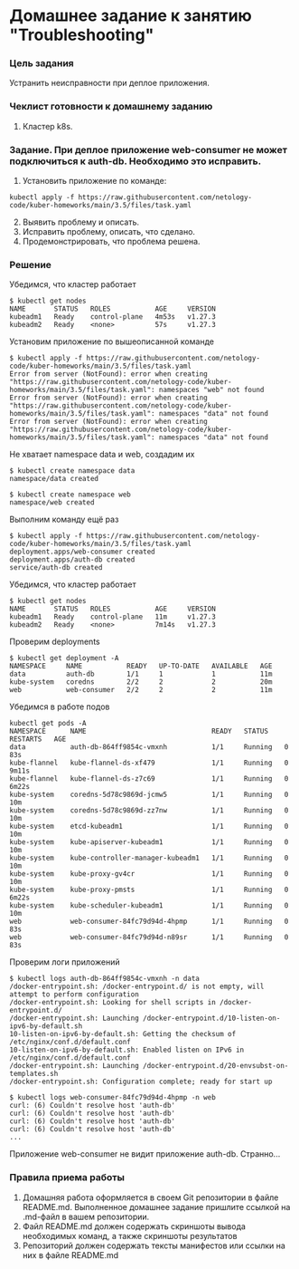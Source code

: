 # Домашнее задание к занятию "Troubleshooting"

### Цель задания

Устранить неисправности при деплое приложения.

### Чеклист готовности к домашнему заданию

1. Кластер k8s.

### Задание. При деплое приложение web-consumer не может подключиться к auth-db. Необходимо это исправить.

1. Установить приложение по команде:
```shell
kubectl apply -f https://raw.githubusercontent.com/netology-code/kuber-homeworks/main/3.5/files/task.yaml
```
2. Выявить проблему и описать.
3. Исправить проблему, описать, что сделано.
4. Продемонстрировать, что проблема решена.

### Решение
Убедимся, что кластер работает
```
$ kubectl get nodes
NAME       STATUS   ROLES           AGE     VERSION
kubeadm1   Ready    control-plane   4m53s   v1.27.3
kubeadm2   Ready    <none>          57s     v1.27.3
```

Установим приложение по вышеописанной команде
```
$ kubectl apply -f https://raw.githubusercontent.com/netology-code/kuber-homeworks/main/3.5/files/task.yaml
Error from server (NotFound): error when creating "https://raw.githubusercontent.com/netology-code/kuber-homeworks/main/3.5/files/task.yaml": namespaces "web" not found
Error from server (NotFound): error when creating "https://raw.githubusercontent.com/netology-code/kuber-homeworks/main/3.5/files/task.yaml": namespaces "data" not found
Error from server (NotFound): error when creating "https://raw.githubusercontent.com/netology-code/kuber-homeworks/main/3.5/files/task.yaml": namespaces "data" not found
```

Не хватает namespace data и web, создадим их
```
$ kubectl create namespace data
namespace/data created

$ kubectl create namespace web
namespace/web created
```
Выполним команду ещё раз
```
$ kubectl apply -f https://raw.githubusercontent.com/netology-code/kuber-homeworks/main/3.5/files/task.yaml
deployment.apps/web-consumer created
deployment.apps/auth-db created
service/auth-db created
```

Убедимся, что кластер работает
```
$ kubectl get nodes
NAME       STATUS   ROLES           AGE     VERSION
kubeadm1   Ready    control-plane   11m     v1.27.3
kubeadm2   Ready    <none>          7m14s   v1.27.3
```

Проверим deployments
```
$ kubectl get deployment -A
NAMESPACE     NAME           READY   UP-TO-DATE   AVAILABLE   AGE
data          auth-db        1/1     1            1           11m
kube-system   coredns        2/2     2            2           20m
web           web-consumer   2/2     2            2           11m
```

Убедимся в работе подов
```
kubectl get pods -A
NAMESPACE      NAME                               READY   STATUS    RESTARTS   AGE
data           auth-db-864ff9854c-vmxnh           1/1     Running   0          83s
kube-flannel   kube-flannel-ds-xf479              1/1     Running   0          9m11s
kube-flannel   kube-flannel-ds-z7c69              1/1     Running   0          6m22s
kube-system    coredns-5d78c9869d-jcmw5           1/1     Running   0          10m
kube-system    coredns-5d78c9869d-zz7nw           1/1     Running   0          10m
kube-system    etcd-kubeadm1                      1/1     Running   0          10m
kube-system    kube-apiserver-kubeadm1            1/1     Running   0          10m
kube-system    kube-controller-manager-kubeadm1   1/1     Running   0          10m
kube-system    kube-proxy-gv4cr                   1/1     Running   0          10m
kube-system    kube-proxy-pmsts                   1/1     Running   0          6m22s
kube-system    kube-scheduler-kubeadm1            1/1     Running   0          10m
web            web-consumer-84fc79d94d-4hpmp      1/1     Running   0          83s
web            web-consumer-84fc79d94d-n89sr      1/1     Running   0          83s
```

Проверим логи приложений
```
$ kubectl logs auth-db-864ff9854c-vmxnh -n data
/docker-entrypoint.sh: /docker-entrypoint.d/ is not empty, will attempt to perform configuration
/docker-entrypoint.sh: Looking for shell scripts in /docker-entrypoint.d/
/docker-entrypoint.sh: Launching /docker-entrypoint.d/10-listen-on-ipv6-by-default.sh
10-listen-on-ipv6-by-default.sh: Getting the checksum of /etc/nginx/conf.d/default.conf
10-listen-on-ipv6-by-default.sh: Enabled listen on IPv6 in /etc/nginx/conf.d/default.conf
/docker-entrypoint.sh: Launching /docker-entrypoint.d/20-envsubst-on-templates.sh
/docker-entrypoint.sh: Configuration complete; ready for start up

$ kubectl logs web-consumer-84fc79d94d-4hpmp -n web
curl: (6) Couldn't resolve host 'auth-db'
curl: (6) Couldn't resolve host 'auth-db'
curl: (6) Couldn't resolve host 'auth-db'
curl: (6) Couldn't resolve host 'auth-db'
...
```
Приложение web-consumer не видит приложение auth-db. Странно...


### Правила приема работы

1. Домашняя работа оформляется в своем Git репозитории в файле README.md. Выполненное домашнее задание пришлите ссылкой на .md-файл в вашем репозитории.
2. Файл README.md должен содержать скриншоты вывода необходимых команд, а также скриншоты результатов
3. Репозиторий должен содержать тексты манифестов или ссылки на них в файле README.md

